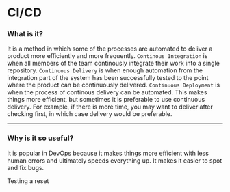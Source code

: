 # CI/CD

### What is it?

It is a method in which some of the processes are automated to deliver a product more efficiently and more frequently.  `Continous Integration` is when all members of the team continously integrate their work into a single repository.  `Continuous Delivery` is when enough automation from the integration part of the system has been successfully tested to the point where the product can be continuously delivered. `Continuous Deployment` is when the process of continous delivery can be automated.  This makes things more efficient, but sometimes it is preferable to use continuous delivery.  For example, if there is more time, you may want to deliver after checking first, in which case delivery would be preferable.

----

### Why is it so useful?

It is popular in DevOps because it makes things more efficient with less human errors and ultimately speeds everything up.  It makes it easier to spot and fix bugs.

Testing a reset